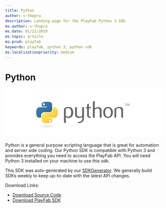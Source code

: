 ```yaml
---
title: Python
author: v-thopra
description: Landing page for the PlayFab Python 3 SDK.
ms.author: v-thopra
ms.date: 01/22/2019
ms.topic: article
ms.prod: playfab
keywords: playfab, python 3, python sdk
ms.localizationpriority: medium
---
```


# Python

![Python](./media/Python1.png)

Python is a general purpose scripting language that is great for automation and server side coding. Our Python SDK is compatible with Python 3 and provides everything you need to access the PlayFab API. You will need Python 3 installed on your machine to use this sdk.

This SDK was auto-generated by our [SDKGenerator](https://api.playfab.com/sdks/sdk-generator). We generally build SDKs weekly to keep up-to-date with the latest API changes.

Download Links:

- [Download Source Code](https://github.com/PlayFab/PythonSdk)
- [Download PlayFab SDK](https://pypi.org/project/playfab/)